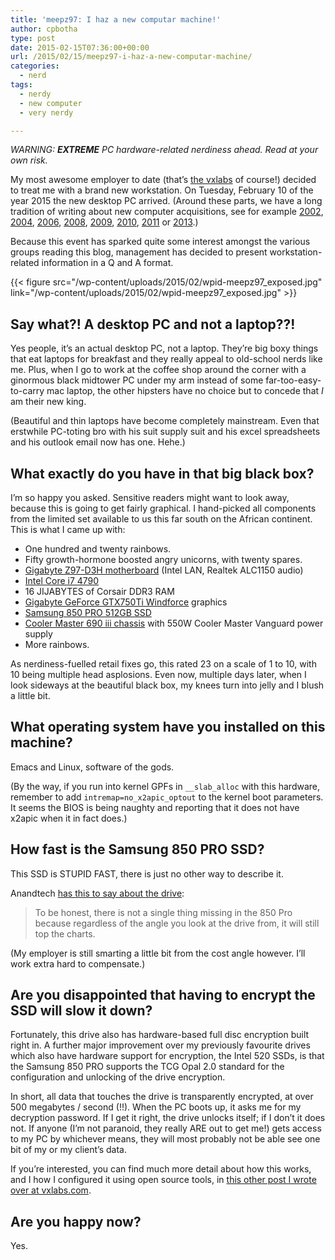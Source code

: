 ```yaml
---
title: 'meepz97: I haz a new computar machine!'
author: cpbotha
type: post
date: 2015-02-15T07:36:00+00:00
url: /2015/02/15/meepz97-i-haz-a-new-computar-machine/
categories:
  - nerd
tags:
  - nerdy
  - new computer
  - very nerdy

---
```

_WARNING: **EXTREME** PC hardware-related nerdiness ahead. Read at your own risk._ 

My most awesome employer to date (that’s [the vxlabs][1] of course!) decided to treat me with a brand new workstation. On Tuesday, February 10 of the year 2015 the new desktop PC arrived. (Around these parts, we have a long tradition of writing about new computer acquisitions, see for example [2002][2], [2004][3], [2006][4], [2008][5], [2009][6], [2010][7], [2011][8] or [2013][9].) 

Because this event has sparked quite some interest amongst the various groups reading this blog, management has decided to present workstation-related information in a Q and A format. 

{{< figure src="/wp-content/uploads/2015/02/wpid-meepz97_exposed.jpg" link="/wp-content/uploads/2015/02/wpid-meepz97_exposed.jpg" >}}

## Say what?! A desktop PC and not a laptop??!

Yes people, it’s an actual desktop PC, not a laptop. They’re big boxy things that eat laptops for breakfast and they really appeal to old-school nerds like me. Plus, when I go to work at the coffee shop around the corner with a ginormous black midtower PC under my arm instead of some far-too-easy-to-carry mac laptop, the other hipsters have no choice but to concede that <i>I</i> am their new king.

(Beautiful and thin laptops have become completely mainstream. Even that erstwhile PC-toting bro with his suit supply suit and his excel spreadsheets and his outlook email now has one. Hehe.)

## What exactly do you have in that big black box?

I’m so happy you asked. Sensitive readers might want to look away, because this is going to get fairly graphical. I hand-picked all components from the limited set available to us this far south on the African continent. This is what I came up with:

- One hundred and twenty rainbows.
- Fifty growth-hormone boosted angry unicorns, with twenty spares.
- <a href="http://www.technologyx.com/featured/gigabyte-ga-z97-d3h-motherboard-review/">Gigabyte Z97-D3H motherboard</a> (Intel LAN, Realtek ALC1150 audio)
- <a href="http://www.guru3d.com/articles-pages/core-i7-4790-processor-review,1.html">Intel Core i7 4790</a>
- 16 JIJABYTES of Corsair DDR3 RAM
- <a href="http://www.guru3d.com/articles-pages/gigabyte-geforce-gtx-750-ti-windforce-review,1.html">Gigabyte GeForce GTX750Ti Windforce</a> graphics
- <a href="http://www.techradar.com/reviews/pc-mac/pc-components/storage/disk-drives-hdd-ssd/samsung-850-pro-512gb-1255900/review">Samsung 850 PRO 512GB SSD</a>
- <a href="http://www.guru3d.com/articles-pages/cooler-master-cm-690-iii-review,1.html">Cooler Master 690 iii chassis</a> with 550W Cooler Master Vanguard power supply
- More rainbows.

As nerdiness-fuelled retail fixes go, this rated 23 on a scale of 1 to 10, with 10 being multiple head asplosions. Even now, multiple days later, when I look sideways at the beautiful black box, my knees turn into jelly and I blush a little bit.

## What operating system have you installed on this machine?

Emacs and Linux, software of the gods.

(By the way, if you run into kernel GPFs in <code>__slab_alloc</code> with this hardware, remember to add <code>intremap=no_x2apic_optout</code> to the kernel boot parameters. It seems the BIOS is being naughty and reporting that it does not have x2apic when it in fact does.)

## How fast is the Samsung 850 PRO SSD?

This SSD is STUPID FAST, there is just no other way to describe it.

Anandtech <a href="http://www.anandtech.com/show/8216/samsung-ssd-850-pro-128gb-256gb-1tb-review-enter-the-3d-era/13">has this to say about the drive</a>:

> To be honest, there is not a single thing missing in the 850 Pro because
> regardless of the angle you look at the drive from, it will still top the
> charts.

(My employer is still smarting a little bit from the cost angle however. I’ll work extra hard to compensate.)

## Are you disappointed that having to encrypt the SSD will slow it down?

Fortunately, this drive also has hardware-based full disc encryption built right in. A further major improvement over my previously favourite drives which also have hardware support for encryption, the Intel 520 SSDs, is that the Samsung 850 PRO supports the TCG Opal 2.0 standard for the configuration and unlocking of the drive encryption.

In short, all data that touches the drive is transparently encrypted, at over 500 megabytes / second (!!). When the PC boots up, it asks me for my decryption password. If I get it right, the drive unlocks itself; if I don’t it does not. If anyone (I’m not paranoid, they really ARE out to get me!) gets access to my PC by whichever means, they will most probably not be able see one bit of my or my client’s data.

If you’re interested, you can find much more detail about how this works, and I how I configured it using open source tools, in <a href="http://vxlabs.com/2015/02/11/use-the-hardware-based-full-disk-encryption-your-tcg-opal-ssd-with-msed/">this other post I wrote over at vxlabs.com</a>.

## Are you happy now?

Yes.

 [1]: http://www.vxlabs.com/
 [2]: http://cpbotha.net/2002/07/17/toe-matj-toe-sei-not-enaf-taim/
 [3]: http://cpbotha.net/2004/05/26/laptop-no-2/
 [4]: http://cpbotha.net/2006/07/22/new-new-laptop-laptop/
 [5]: http://cpbotha.net/2008/07/15/pleasure-apparatus-2008/
 [6]: http://cpbotha.net/2009/09/05/weekly-head-voices-for-week-36/
 [7]: http://cpbotha.net/2010/11/21/an-inside-job-weekly-head-voices-33/
 [8]: http://cpbotha.net/2011/08/16/new-samsung-np300v3a-laptop-is-welcomed-into-the-family/
 [9]: http://vxlabs.com/2013/03/24/acer-v3-571g-fullhd-ips-superb-priceperformance-linux-development-laptop/

